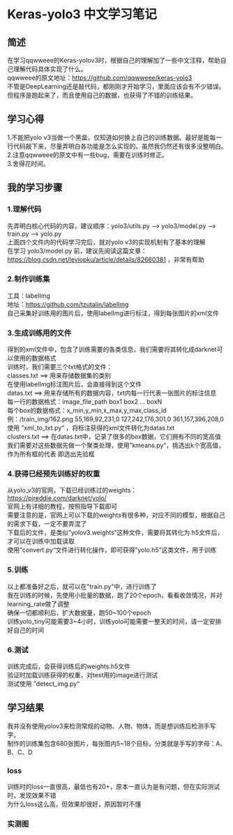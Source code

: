 # Keras-yolo3 中文学习笔记
## 简述
在学习qqwweee的Keras-yolov3时，根据自己的理解加了一些中文注释，帮助自己理解代码具体实现了什么。     
qqwweee的原文地址：https://github.com/qqwweee/keras-yolo3     
不管是DeepLearning还是敲代码，都刚刚才开始学习，里面应该会有不少错误。     
但程序是跑起来了，而且使用自己的数据，也获得了不错的训练结果。     

## 学习心得
  1.不能把yolo v3当做一个黑盒，仅知道如何换上自己的训练数据。最好是能每一行代码敲下来，尽量弄明白各功能是怎么实现的。虽然我仍然还有很多没整明白。  
  2.注意qqwweee的原文中有一些bug，需要在训练时修正。   
  3.舍得花时间。   

## 我的学习步骤
### 1.理解代码
  先弄明白核心代码的内容，建议顺序：yolo3/utils.py --> yolo3/model.py --> train.py --> yolo.py  
  上面四个文件内的代码学习完后，就对yolo v3的实现机制有了基本的理解  
  在学习 yolo3/model.py 前，建议先阅读这篇文章：https://blog.csdn.net/leviopku/article/details/82660381 ，非常有帮助  
### 2.制作训练集
  工具：labelImg  
  地址：https://github.com/tzutalin/labelImg  
  自己采集好训练用的图片后，使用labelImg进行标注，得到每张图片的xml文件  
### 3.生成训练用的文件
  得到的xml文件中，包含了训练需要的各类信息，我们需要将其转化成darknet可以使用的数据格式  
  训练时，我们需要三个txt格式的文件：  
    classes.txt ==> 用来存储数据集的类别  
                    在使用labelImg标注图片后，会直接得到这个文件  
    datas.txt   ==> 用来存储所有的数据内容，txt内每一行代表一张图片的标注信息  
                    每一行的数据格式：image_file_path box1 box2 ... boxN  
                    每个box的数据格式：x_min,y_min,x_max,y_max,class_id  
                    例：/train_img/162.png 55,169,92,231,0 127,242,176,301,0 361,157,396,208,0  
                    使用 ”xml_to_txt.py“ ，将标注获得的xml文件转化为datas.txt  
    clusters.txt ==> 在datas.txt中，记录了很多的box数据，它们拥有不同的宽高值
                     我们需要对这些数据先做一个聚类处理，使用”kmeans.py“，挑选出k个宽高值，作为所有框的代表
                     即选出先验框  
### 4.获得已经预先训练好的权重
  从yolo_v3的官网，下载已经训练过的weights：https://pjreddie.com/darknet/yolo/  
  官网上有详细的教程，按照指导下载即可  
  需要注意的是，官网上可以下载的weights有很多种，对应不同的模型，根据自己的需求下载，一定不要弄混了  
  下载后的文件，是类似”yolov3.weights“这种文件，需要将其转化为.h5文件后，才可以在训练中加载读取  
  使用”convert.py“文件进行转化操作，即可获得”yolo.h5“这类文件，用于训练  
### 5.训练
  以上都准备好之后，就可以在"train.py"中，进行训练了  
  我在训练的时候，先使用小批量的数据，跑了20个epoch，看看收敛情况，并对learning_rate做了调整  
  确保一切都顺利后，扩大数据量，跑50~100个epoch  
  训练yolo_tiny可能需要3~4小时，训练yolo可能需要一整天的时间，请一定安排好自己的时间  
### 6.测试
  训练完成后，会获得训练后的weights.h5文件   
  验证时加载训练获得的权重，对test用的image进行测试  
  测试使用 ”detect_img.py“   
 
## 学习结果
  我并没有使用yolov3来检测常规的动物、人物、物体，而是想训练后检测手写字。  
  制作的训练集包含680张图片，每张图内5~18个目标，分类就是手写的字母：A、B、C、D  
### loss
  训练时的loss一直很高，最低也有20+，原本一直认为是有问题，但在实际测试时，发现效果不错  
  为什么loss这么高，但效果却很好，原因暂时不懂  
  
### 实测图
  
  
  
  
  
  
  
  
